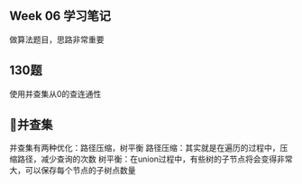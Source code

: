 ## Week 06 学习笔记

做算法题目，思路非常重要

## 130题
使用并查集从0的查连通性

## 并查集
并查集有两种优化：路径压缩，树平衡
路径压缩：其实就是在遍历的过程中，压缩路径，减少查询的次数
树平衡：在union过程中，有些树的子节点将会变得非常大，可以保存每个节点的子树点数量